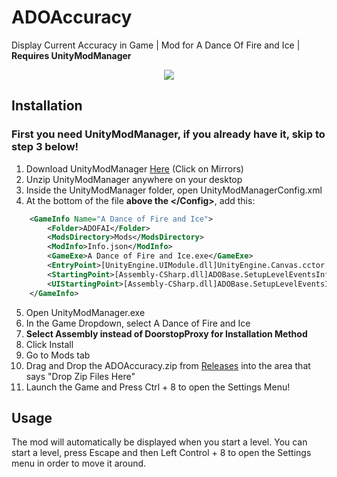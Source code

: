 # ADOAccuracy
Display Current Accuracy in Game | Mod for A Dance Of Fire and Ice | **Requires UnityModManager**

<p align="center">
  <img src="https://i.imgur.com/t2Uz3JI.png">
</p>

## Installation

### First you need UnityModManager, if you already have it, skip to step 3 below!

1. Download UnityModManager [Here](https://www.nexusmods.com/site/mods/21) (Click on Mirrors)
2. Unzip UnityModManager anywhere on your desktop
3. Inside the UnityModManager folder, open UnityModManagerConfig.xml
4. At the bottom of the file **above the \</Config>**, add this:

```xml
	<GameInfo Name="A Dance of Fire and Ice">
		<Folder>ADOFAI</Folder>
		<ModsDirectory>Mods</ModsDirectory>
		<ModInfo>Info.json</ModInfo>
		<GameExe>A Dance of Fire and Ice.exe</GameExe>
		<EntryPoint>[UnityEngine.UIModule.dll]UnityEngine.Canvas.cctor:Before</EntryPoint>
		<StartingPoint>[Assembly-CSharp.dll]ADOBase.SetupLevelEventsInfo:Before</StartingPoint>
		<UIStartingPoint>[Assembly-CSharp.dll]ADOBase.SetupLevelEventsInfo:After</UIStartingPoint>
	</GameInfo>
```
5. Open UnityModManager.exe
6. In the Game Dropdown, select A Dance of Fire and Ice
7. **Select Assembly instead of DoorstopProxy for Installation Method**
8. Click Install
9. Go to Mods tab
10. Drag and Drop the ADOAccuracy.zip from [Releases](https://github.com/M4cs/ADOAccuracy/releases) into the area that says "Drop Zip Files Here"
11. Launch the Game and Press Ctrl + 8 to open the Settings Menu!

## Usage

The mod will automatically be displayed when you start a level. You can start a level, press Escape and then Left Control + 8 to open the Settings menu in order to move it around.
